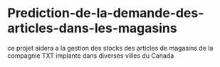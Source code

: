 # Prediction-de-la-demande-des-articles-dans-les-magasins
ce projet aidera a la gestion des stocks des articles de magasins de la compagnie TXT implante dans diverses villes du Canada
